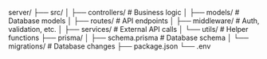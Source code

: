 server/
├── src/
│   ├── controllers/     # Business logic
│   ├── models/         # Database models
│   ├── routes/         # API endpoints
│   ├── middleware/     # Auth, validation, etc.
│   ├── services/       # External API calls
│   └── utils/          # Helper functions
├── prisma/
│   ├── schema.prisma   # Database schema
│   └── migrations/     # Database changes
├── package.json
└── .env